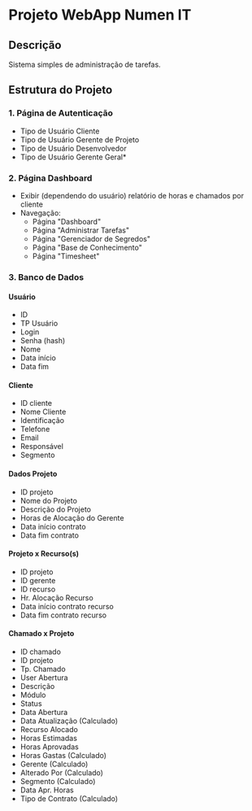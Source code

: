 # Projeto WebApp Numen IT

## Descrição
Sistema simples de administração de tarefas.

## Estrutura do Projeto

### 1. Página de Autenticação
- Tipo de Usuário Cliente
- Tipo de Usuário Gerente de Projeto
- Tipo de Usuário Desenvolvedor
- Tipo de Usuário Gerente Geral*

### 2. Página Dashboard
- Exibir (dependendo do usuário) relatório de horas e chamados por cliente
- Navegação:
    - Página "Dashboard"
    - Página "Administrar Tarefas"
    - Página "Gerenciador de Segredos"
    - Página "Base de Conhecimento"
    - Página "Timesheet"

### 3. Banco de Dados

#### Usuário
- ID
- TP Usuário
- Login
- Senha (hash)
- Nome
- Data início
- Data fim

#### Cliente
- ID cliente
- Nome Cliente
- Identificação
- Telefone
- Email
- Responsável
- Segmento

#### Dados Projeto
- ID projeto
- Nome do Projeto
- Descrição do Projeto
- Horas de Alocação do Gerente
- Data início contrato
- Data fim contrato

#### Projeto x Recurso(s)
- ID projeto
- ID gerente
- ID recurso
- Hr. Alocação Recurso
- Data início contrato recurso
- Data fim contrato recurso

#### Chamado x Projeto
- ID chamado
- ID projeto
- Tp. Chamado
- User Abertura
- Descrição
- Módulo
- Status
- Data Abertura
- Data Atualização (Calculado)
- Recurso Alocado
- Horas Estimadas
- Horas Aprovadas
- Horas Gastas (Calculado)
- Gerente (Calculado)
- Alterado Por (Calculado)
- Segmento (Calculado)
- Data Apr. Horas
- Tipo de Contrato (Calculado)
